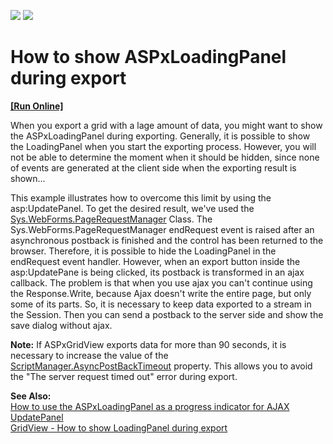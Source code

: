 <!-- default badges list -->
[![](https://img.shields.io/badge/Open_in_DevExpress_Support_Center-FF7200?style=flat-square&logo=DevExpress&logoColor=white)](https://supportcenter.devexpress.com/ticket/details/E2293)
[![](https://img.shields.io/badge/📖_How_to_use_DevExpress_Examples-e9f6fc?style=flat-square)](https://docs.devexpress.com/GeneralInformation/403183)
<!-- default badges end -->
# How to show ASPxLoadingPanel during export
<!-- run online -->
**[[Run Online]](https://codecentral.devexpress.com/e2293)**
<!-- run online end -->


<p>When you export a grid with a lage amount of data, you might want to show the ASPxLoadingPanel during exporting. Generally, it is possible to show the LoadingPanel when you start the exporting process. However, you will not be able to determine the moment when it should be hidden, since none of events are generated at the client side when the exporting result is shown...</p><p>This example illustrates how to overcome this limit by using the asp:UpdatePanel. To get the desired result, we've used the <a href="http://msdn.microsoft.com/en-us/library/bb311028.aspx"><u>Sys.WebForms.PageRequestManager</u></a> Class. The Sys.WebForms.PageRequestManager endRequest event is raised after an asynchronous postback is finished and the control has been returned to the browser. Therefore, it is possible to hide the LoadingPanel  in the endRequest event handler. However, when an export button inside the asp:UpdatePane is being clicked, its postback is transformed in an ajax callback. The problem is that when you use ajax you can't continue using the Response.Write, because Ajax doesn't write the entire page, but only some of its parts. So, it is necessary to keep data exported to a stream in the Session. Then you can send a postback to the server side and show the save dialog without ajax.</p><p><strong>Note:</strong> If ASPxGridView exports data for more than 90 seconds, it is necessary to increase the value of the <a href="http://msdn.microsoft.com/en-us/library/system.web.ui.scriptmanager.asyncpostbacktimeout.aspx"><u>ScriptManager.AsyncPostBackTimeout</u></a> property. This allows you to avoid the "The server request timed out" error during export.</p><p><strong>See Also:</strong> <br />
<a href="https://www.devexpress.com/Support/Center/p/E1442">How to use the ASPxLoadingPanel as a progress indicator for AJAX UpdatePanel</a> <br />
<a href="https://www.devexpress.com/Support/Center/p/E5176">GridView - How to show LoadingPanel during export</a></p>

<br/>


